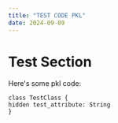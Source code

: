 ```yaml
---
title: "TEST CODE PKL"
date: 2024-09-09
---
```


# Test Section

Here's some pkl code:
```Pkl
class TestClass {
hidden test_attribute: String
}
